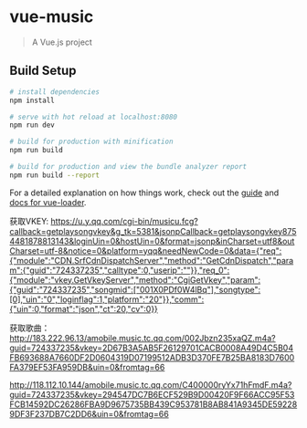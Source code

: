 # vue-music

> A Vue.js project

## Build Setup

``` bash
# install dependencies
npm install

# serve with hot reload at localhost:8080
npm run dev

# build for production with minification
npm run build

# build for production and view the bundle analyzer report
npm run build --report
```

For a detailed explanation on how things work, check out the [guide](http://vuejs-templates.github.io/webpack/) and [docs for vue-loader](http://vuejs.github.io/vue-loader).


获取VKEY:
https://u.y.qq.com/cgi-bin/musicu.fcg?callback=getplaysongvkey&g_tk=5381&jsonpCallback=getplaysongvkey8754481878813143&loginUin=0&hostUin=0&format=jsonp&inCharset=utf8&outCharset=utf-8&notice=0&platform=yqq&needNewCode=0&data={"req":{"module":"CDN.SrfCdnDispatchServer","method":"GetCdnDispatch","param":{"guid":"724337235","calltype":0,"userip":""}},"req_0":{"module":"vkey.GetVkeyServer","method":"CgiGetVkey","param":{"guid":"724337235","songmid":["001X0PDf0W4lBq"],"songtype":[0],"uin":"0","loginflag":1,"platform":"20"}},"comm":{"uin":0,"format":"json","ct":20,"cv":0}}


获取歌曲：
http://183.222.96.13/amobile.music.tc.qq.com/002Jbzn235xaQZ.m4a?guid=724337235&vkey=2D67B3A5AB5F26129701CACB0008A49D4C5B04FB693688A7660DF2D0604319D07199512ADB3D370FE7B25BA8183D7600FA379EF53FA959DB&uin=0&fromtag=66


http://118.112.10.144/amobile.music.tc.qq.com/C400000ryYx71hFmdF.m4a?guid=724337235&vkey=294547DC7B6ECF529B9D00420F9F66ACC95F53FCB14592DC26286FBA9D9675735BB439C953781B8AB841A9345DE592289DF3F237DB7C2DD6&uin=0&fromtag=66